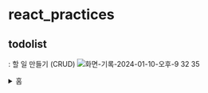 # react_practices

## todolist
: 할 일 만들기 (CRUD)
![화면-기록-2024-01-10-오후-9 32 35](https://github.com/sukyung6999/react_practices/assets/77086339/e5c35352-8291-4b1b-8a63-d774b02f9d3e)
<details>
  <summary>홈</summary>
  <div markdown="1">
    <img width="920" alt="home화면" src="https://github.com/sukyung6999/react_practices/assets/77086339/f562460c-3f77-4893-bbbf-d07706613cbb">
  </div>
  
  <summary>할일 생성</summary>
  <div markdown="2">
    <img width="920" alt="새로운 할일 생성 페이지" src="https://github.com/sukyung6999/react_practices/assets/77086339/78bd5363-90c5-4773-a518-0b4de7777570">
    <img width="920" alt="스크린샷 2024-01-10 오후 9 30 07" src="https://github.com/sukyung6999/react_practices/assets/77086339/d4ef71fa-e0d1-4fe0-a31d-e0ea833450d1">
  </div>
  
  <summary>할일 생성 후 홈화면</summary>
  <div markdown="2">
    <img width="920" alt="스크린샷 2024-01-10 오후 9 30 19" src="https://github.com/sukyung6999/react_practices/assets/77086339/632db801-34fc-4e50-a58a-97ff4c674623">
  </div>
</details>
